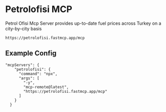 # Petrolofisi MCP
Petrol Ofisi Mcp Server provides up-to-date fuel prices across Turkey on a city-by-city basis

```
https://petrolofisi.fastmcp.app/mcp
```

## Example Config
```
"mcpServers": {
    "petrolofisi": {
      "command": "npx",
      "args": [
        "-y",
        "mcp-remote@latest",
        "https://petrolofisi.fastmcp.app/mcp"
      ]
    }
  }
```

